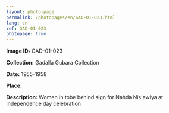 ```yaml
---
layout: photo-page
permalink: /photopages/en/GAD-01-023.html
lang: en
ref: GAD-01-023
photopage: true
---
```


**Image ID:** GAD-01-023

**Collection:** Gadalla Gubara Collection

**Date:** 1955-1958

**Place:**

**Description:** Women in tobe behind sign for Nahda Nis'awiya at independence day celebration
